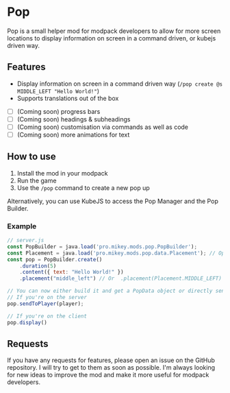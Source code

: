 # Pop

Pop is a small helper mod for modpack developers to allow for more screen locations to display information on screen in a command driven, or kubejs driven way.

## Features

- Display information on screen in a command driven way (`/pop create @s MIDDLE_LEFT "Hello World!"`)
- Supports translations out of the box
- [ ] (Coming soon) progress bars
- [ ] (Coming soon) headings & subheadings
- [ ] (Coming soon) customisation via commands as well as code
- [ ] (Coming soon) more animations for text

## How to use

1. Install the mod in your modpack
2. Run the game
3. Use the `/pop` command to create a new pop up

Alternatively, you can use KubeJS to access the Pop Manager and the Pop Builder.

### Example

```javascript
// server.js
const PopBuilder = java.load('pro.mikey.mods.pop.PopBuilder');
const Placement = java.load('pro.mikey.mods.pop.data.Placement'); // Optional
const pop = PopBuilder.create()
    .duration(5)
    .content({ text: "Hello World!" })
    .placement("middle_left") // Or  .placement(Placement.MIDDLE_LEFT)

// You can now either build it and get a PopData object or directly send it to the player
// If you're on the server
pop.sendToPlayer(player);

// If you're on the client
pop.display()
```

## Requests

If you have any requests for features, please open an issue on the GitHub repository. I will try to get to them as soon as possible. I'm always looking for new ideas to improve the mod and make it more useful for modpack developers.

